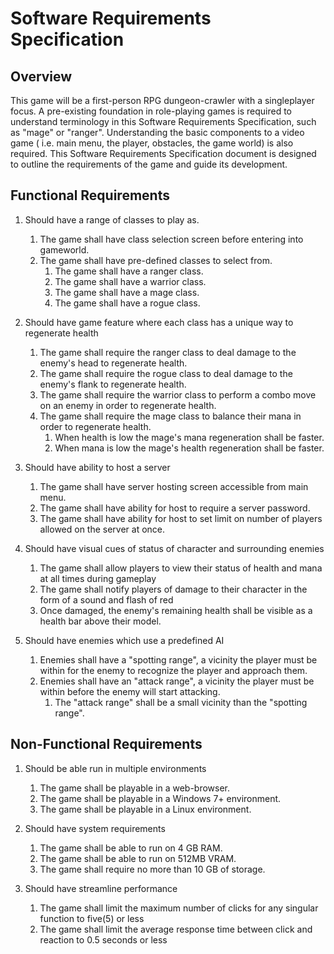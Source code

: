 # Software Requirements Specification


## Overview     
 

This game will be a first-person RPG dungeon-crawler with a singleplayer focus. A pre-existing foundation in role-playing games is required to understand terminology in this Software Requirements Specification, such as "mage" or "ranger". Understanding the basic components to a video game ( i.e. main menu, the player, obstacles, the game world) is also required. This Software Requirements Specification document is designed to outline the requirements of the game and guide its development.

 
## Functional Requirements 
 
1. Should have a range of classes to play as.
	1. The game shall have class selection screen before entering into gameworld.
	2. The game shall have pre-defined classes to select from.
		1. The game shall have a ranger class.
		2. The game shall have a warrior class.
		3. The game shall have a mage class.
		4. The game shall have a rogue class.

2. Should have game feature where each class has a unique way to regenerate health
	1. The game shall require the ranger class to deal damage to the enemy's head to regenerate health.
	2. The game shall require the rogue class to deal damage to the enemy's flank to regenerate health.
	3. The game shall require the warrior class to perform a combo move on an enemy in order to regenerate health.
	4. The game shall require the mage class to balance their mana in order to regenerate health.
		1. When health is low the mage's mana regeneration shall be faster.
		2. When mana is low the mage's health regeneration shall be faster.

3. Should have ability to host a server
	1. The game shall have server hosting screen accessible from main menu.
	2. The game shall have ability for host to require a server password.
	3. The game shall have ability for host to set limit on number of players allowed on the server at once.

4. Should have visual cues of status of character and surrounding enemies
	1. The game shall allow players to view their status of health and mana at all times during gameplay
	2. The game shall notify players of damage to their character in the form of a sound and flash of red
	3. Once damaged, the enemy's remaining health shall be visible as a health bar above their model.

5. Should have enemies which use a predefined AI
	1. Enemies shall have a "spotting range", a vicinity the player must be within for the enemy to recognize the player and 	   	   approach them.
	2. Enemies shall have an "attack range", a vicinity the player must be within before the enemy will start attacking.
		1. The "attack range" shall be a small vicinity than the "spotting range".
    		

## Non-Functional Requirements 
 
1. Should be able run in multiple environments
	1. The game shall be playable in a web-browser.
	2. The game shall be playable in a Windows 7+ environment. 
	3. The game shall be playable in a Linux environment. 

2. Should have system requirements
	1. The game shall be able to run on 4 GB RAM.
	2. The game shall be able to run on 512MB VRAM.
	3. The game shall require no more than 10 GB of storage.

3. Should have streamline performance
	1. The game shall limit the maximum number of clicks for any singular function to five(5) or less
	2. The game shall limit the average response time between click and reaction to 0.5 seconds or less
